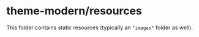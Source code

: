 # theme-modern/resources

This folder contains static resources (typically an `"images"` folder as well).
